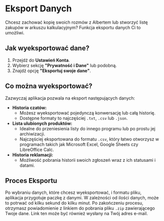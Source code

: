 # Eksport Danych

Chcesz zachować kopię swoich rozmów z Albertem lub stworzyć listę zakupów w arkuszu kalkulacyjnym? Funkcja eksportu danych Ci to umożliwi.

## Jak wyeksportować dane?

1.  Przejdź do **Ustawień Konta**.
2.  Wybierz sekcję **"Prywatność i Dane"** lub podobną.
3.  Znajdź opcję **"Eksportuj swoje dane"**.

## Co można wyeksportować?

Zazwyczaj aplikacja pozwala na eksport następujących danych:

*   **Historia czatów:**
    *   Możesz wyeksportować pojedynczą konwersację lub całą historię.
    *   Dostępne formaty to najczęściej `.txt`, `.csv` lub `.json`.
*   **Lista ulubionych produktów:**
    *   Idealne do przeniesienia listy do innego programu lub po prostu jej archiwizacji.
    *   Najczęściej eksportowana do formatu `.csv`, który łatwo otworzysz w programach takich jak Microsoft Excel, Google Sheets czy LibreOffice Calc.
*   **Historia reklamacji:**
    *   Możliwość pobrania historii swoich zgłoszeń wraz z ich statusami i datami.

## Proces Eksportu

Po wybraniu danych, które chcesz wyeksportować, i formatu pliku, aplikacja przygotuje paczkę z danymi. W zależności od ilości danych, może to potrwać od kilku sekund do kilku minut. Po zakończeniu procesu, otrzymasz powiadomienie z linkiem do pobrania pliku `.zip` zawierającego Twoje dane. Link ten może być również wysłany na Twój adres e-mail.
